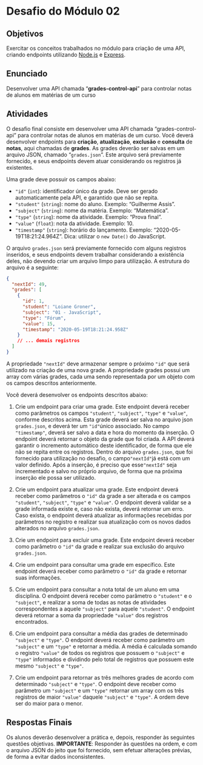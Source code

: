 # Desafio do Módulo 02

## Objetivos

Exercitar os conceitos trabalhados no módulo para criação de uma API, criando endpoints utilizando [Node.js](https://nodejs.org/en/) e [Express](https://expressjs.com/pt-br/).

## Enunciado

Desenvolver uma API chamada “**grades-control-api**” para controlar notas de alunos em matérias de um curso

## Atividades

O desafio final consiste em desenvolver uma API chamada “grades-control-api” para controlar notas de alunos em matérias de um curso. Você deverá desenvolver endpoints para **criação**, **atualização**, **exclusão** e **consulta** de **notas**, aqui chamadas de **grades**. As grades deverão ser salvas em um arquivo JSON, chamado “`grades.json`”. Este arquivo será previamente fornecido, e seus endpoints devem atuar considerando os registros já existentes.

Uma grade deve possuir os campos abaixo:

- `"id"` (`int`): identificador único da grade. Deve ser gerado automaticamente pela API, e garantido que não se repita.
- `"student"` (`string`): nome do aluno. Exemplo: “Guilherme Assis”.
- `"subject"` (`string`): nome da matéria. Exemplo: “Matemática”.
- `"type"` (`string`): nome da atividade. Exemplo: “Prova final”.
- `"value"` (`float`): nota da atividade. Exemplo: 10.
- `"timestamp"` (`string`): horário do lançamento. Exemplo: “2020-05-19T18:21:24.964Z”. Dica: utilizar o `new Date()` do JavaScript.

O arquivo `grades.json` será previamente fornecido com alguns registros inseridos, e seus endpoints devem trabalhar considerando a existência deles, não devendo criar um arquivo
limpo para utilização. A estrutura do arquivo é a seguinte:

```json
{
  "nextId": 49,
  "grades": [
    {
      "id": 1,
      "student": "Loiane Groner",
      "subject": "01 - JavaScript",
      "type": "Fórum",
      "value": 15,
      "timestamp": "2020-05-19T18:21:24.958Z"
    }
    // ... demais registros
  ]
}
```

A propriedade `"nextId"` deve armazenar sempre o próximo `"id"` que será utilizado na criação de uma nova grade. A propriedade grades possui um array com várias grades, cada uma sendo representada por um objeto com os campos descritos anteriormente.

Você deverá desenvolver os endpoints descritos abaixo:

1. Crie um endpoint para criar uma grade. Este endpoint deverá receber como parâmetros os campos `"student"`, `"subject"`, `"type"` e `"value"`, conforme descritos acima. Esta grade deverá ser salva no arquivo json `grades.json`, e deverá ter um `"id"`único associado. No campo `"timestamp"`, deverá ser salvo a data e hora do momento da inserção. O endpoint deverá retornar o objeto da grade que foi criada. A API deverá garantir o incremento automático deste identificador, de forma que ele não se repita entre os registros. Dentro do arquivo `grades.json`, que foi fornecido para utilização no desafio, o campo`"nextId"`já está com um valor definido. Após a inserção, é preciso que esse`"nextId"` seja incrementado e salvo no próprio arquivo, de forma que na próxima inserção ele possa ser utilizado.

2. Crie um endpoint para atualizar uma grade. Este endpoint deverá receber como parâmetros o `"id"` da grade a ser alterada e os campos `"student"`, `"subject"`, `"type"` e `"value"`. O endpoint deverá validar se a grade informada existe e, caso não exista, deverá retornar um erro. Caso exista, o endpoint deverá atualizar as informações recebidas por parâmetros no registro e realizar sua atualização com os novos dados alterados no arquivo `grades.json`.
3. Crie um endpoint para excluir uma grade. Este endpoint deverá receber como parâmetro o `"id"` da grade e realizar sua exclusão do arquivo `grades.json`.
4. Crie um endpoint para consultar uma grade em específico. Este endpoint deverá receber como parâmetro o `"id"` da grade e retornar suas informações.
5. Crie um endpoint para consultar a nota total de um aluno em uma disciplina. O endpoint deverá receber como parâmetro o `"student"` e o `"subject"`, e realizar a soma de todas as notas de atividades correspondentes a aquele `"subject"` para aquele `"student"`. O endpoint deverá retornar a soma da propriedade `"value"` dos registros encontrados.
6. Crie um endpoint para consultar a média das grades de determinado `"subject"` e `"type"`. O endpoint deverá receber como parâmetro um `"subject"` e um `"type"` e retornar a média. A média é calculada somando o registro `"value"` de todos os registros que possuem o `"subject"` e `"type"` informados e dividindo pelo total de registros que possuem este mesmo `"subject"` e `"type"`.
7. Crie um endpoint para retornar as três melhores grades de acordo com determinado `"subject"` e `"type"`. O endpoint deve receber como parâmetro um `"subject"` e um `"type"` retornar um array com os três registros de maior `"value"` daquele `"subject"` e `"type"`. A ordem deve ser do maior para o menor.

## Respostas Finais

Os alunos deverão desenvolver a prática e, depois, responder às seguintes questões objetivas. **IMPORTANTE**: Responder às questões na ordem, e com o arquivo JSON do jeito que foi fornecido, sem efetuar alterações prévias, de forma a evitar dados inconsistentes.
